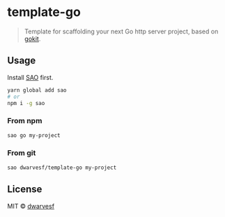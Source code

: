 # template-go

> Template for scaffolding your next Go http server project, based on [gokit](https://github.com/go-kit/kit).

## Usage

Install [SAO](https://github.com/egoist/sao) first.

```bash
yarn global add sao
# or
npm i -g sao
```

### From npm

```bash
sao go my-project
```

### From git

```bash
sao dwarvesf/template-go my-project
```

## License

MIT &copy; [dwarvesf](github.com/dwarvesf)
